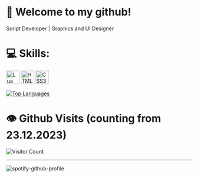 # 🚪 Welcome to my github!

Script Developer | Graphics and UI Designer

# 💻 Skills:

<a href="https://www.lua.org/docs.html" target="_blank" rel="noreferrer"><img src="https://upload.wikimedia.org/wikipedia/commons/thumb/c/cf/Lua-Logo.svg/1200px-Lua-Logo.svg.png" width="36" height="36" alt="Lua" /></a>
<a href="https://developer.mozilla.org/en-US/docs/Glossary/HTML5" target="_blank" rel="noreferrer"><img src="https://raw.githubusercontent.com/danielcranney/readme-generator/main/public/icons/skills/html5-colored.svg" width="36" height="36" alt="HTML5" /></a>
<a href="https://developer.mozilla.org/en-US/docs/Glossary/CSS3" target="_blank" rel="noreferrer"><img src="https://raw.githubusercontent.com/danielcranney/readme-generator/main/public/icons/skills/css3-colored.svg" width="36" height="36" alt="CSS3" /></a>

<a href="https://github.com/fr3kless" align="left"><img src="https://github-readme-stats.vercel.app/api/top-langs/?username=fr3kless&langs_count=10&title_color=0bfc03&text_color=ffffff&icon_color=0bfc03&bg_color=1c1917&hide_border=true&locale=en&custom_title=Top%20%Languages" alt="Top Languages" /></a>

# 👁️ Github Visits (counting from 23.12.2023)
![Visitor Count](https://profile-counter.glitch.me/Fr3kless/count.svg) 

***
![spotify-github-profile](https://spotify-github-profile.vercel.app/api/view?uid=31wyjxciyxhwtaza5lj3hsfcnie4&cover_image=true&theme=default&show_offline=true&background_color=121212&interchange=false)

